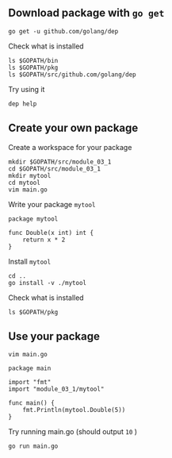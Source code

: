 
## Download package with `go get`

```
go get -u github.com/golang/dep
```

Check what is installed
```
ls $GOPATH/bin
ls $GOPATH/pkg
ls $GOPATH/src/github.com/golang/dep
```

Try using it
```
dep help
```

## Create your own package

Create a workspace for your package

```
mkdir $GOPATH/src/module_03_1
cd $GOPATH/src/module_03_1
mkdir mytool
cd mytool
vim main.go
```

Write your package `mytool`

```
package mytool

func Double(x int) int {
	return x * 2
}
```

Install `mytool`

```
cd ..
go install -v ./mytool
```

Check what is installed

```
ls $GOPATH/pkg
```

## Use your package

```
vim main.go
```

```
package main

import "fmt"
import "module_03_1/mytool"

func main() {
	fmt.Println(mytool.Double(5))
}
```

Try running main.go (should output `10` )
```
go run main.go
```

